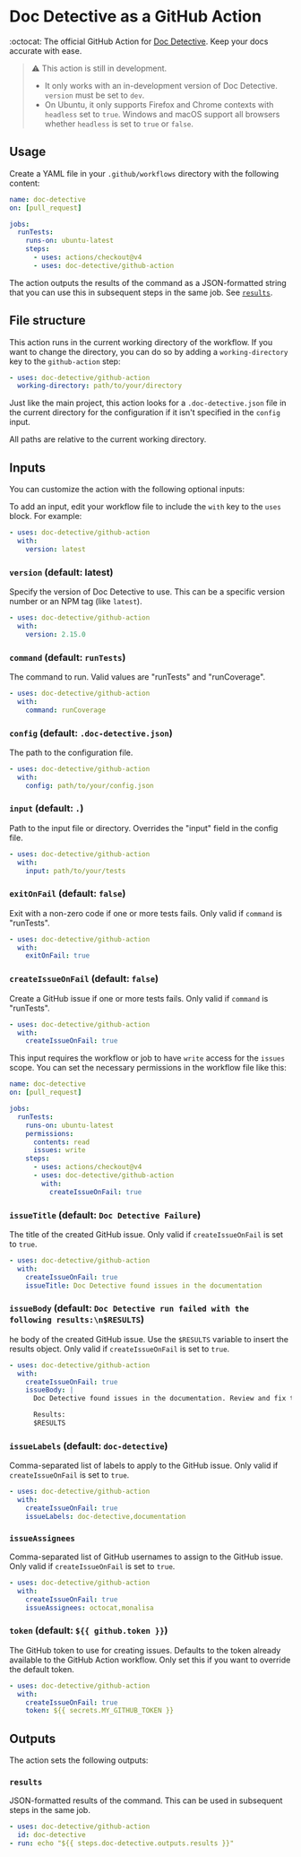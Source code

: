 # Doc Detective as a GitHub Action

:octocat: The official GitHub Action for [Doc Detective](https://github.com/doc-detective/doc-detective). Keep your docs accurate with ease.

> ⚠️ This action is still in development.
> - It only works with an in-development version of Doc Detective. `version` must be set to `dev`.
> - On Ubuntu, it only supports Firefox and Chrome contexts with `headless` set to `true`. Windows and macOS support all browsers whether `headless` is set to `true` or `false`.

## Usage

Create a YAML file in your `.github/workflows` directory with the following content:

```yaml
name: doc-detective
on: [pull_request]

jobs:
  runTests:
    runs-on: ubuntu-latest
    steps:
      - uses: actions/checkout@v4
      - uses: doc-detective/github-action
```

The action outputs the results of the command as a JSON-formatted string that you can use this in subsequent steps in the same job. See [`results`](#results).

## File structure

This action runs in the current working directory of the workflow. If you want to change the directory, you can do so by adding a `working-directory` key to the `github-action` step:

```yaml
- uses: doc-detective/github-action
  working-directory: path/to/your/directory
```

Just like the main project, this action looks for a `.doc-detective.json` file in the current directory for the configuration if it isn't specified in the `config` input.

All paths are relative to the current working directory.

## Inputs

You can customize the action with the following optional inputs:

To add an input, edit your workflow file to include the `with` key to the `uses` block. For example:

```yaml
- uses: doc-detective/github-action
  with:
    version: latest
```

### `version` (default: latest)

Specify the version of Doc Detective to use. This can be a specific version number or an NPM tag (like `latest`).

```yaml
- uses: doc-detective/github-action
  with:
    version: 2.15.0
```

### `command` (default: `runTests`)

The command to run. Valid values are "runTests" and "runCoverage".

```yaml
- uses: doc-detective/github-action
  with:
    command: runCoverage
```

### `config` (default: `.doc-detective.json`)

The path to the configuration file.

```yaml
- uses: doc-detective/github-action
  with:
    config: path/to/your/config.json
```

### `input` (default: `.`)

Path to the input file or directory. Overrides the "input" field in the config file.

```yaml
- uses: doc-detective/github-action
  with:
    input: path/to/your/tests
```

### `exitOnFail` (default: `false`)

Exit with a non-zero code if one or more tests fails. Only valid if `command` is "runTests".

```yaml
- uses: doc-detective/github-action
  with:
    exitOnFail: true
```

### `createIssueOnFail` (default: `false`)

Create a GitHub issue if one or more tests fails. Only valid if `command` is "runTests".

```yaml
- uses: doc-detective/github-action
  with:
    createIssueOnFail: true
```

This input requires the workflow or job to have `write` access for the `issues` scope. You can set the necessary permissions in the workflow file like this:

```yaml
name: doc-detective
on: [pull_request]

jobs:
  runTests:
    runs-on: ubuntu-latest
    permissions:
      contents: read
      issues: write
    steps:
      - uses: actions/checkout@v4
      - uses: doc-detective/github-action
        with:
          createIssueOnFail: true
```

### `issueTitle` (default: `Doc Detective Failure`)

The title of the created GitHub issue. Only valid if `createIssueOnFail` is set to `true`.

```yaml
- uses: doc-detective/github-action
  with:
    createIssueOnFail: true
    issueTitle: Doc Detective found issues in the documentation
```

### `issueBody` (default: `Doc Detective run failed with the following results:\n$RESULTS`)

he body of the created GitHub issue. Use the `$RESULTS` variable to insert the results object. Only valid if `createIssueOnFail` is set to `true`.

```yaml
- uses: doc-detective/github-action
  with:
    createIssueOnFail: true
    issueBody: |
      Doc Detective found issues in the documentation. Review and fix the issues.

      Results:
      $RESULTS
```

### `issueLabels` (default: `doc-detective`)

Comma-separated list of labels to apply to the GitHub issue. Only valid if `createIssueOnFail` is set to `true`.

```yaml
- uses: doc-detective/github-action
  with:
    createIssueOnFail: true
    issueLabels: doc-detective,documentation
```

### `issueAssignees`

Comma-separated list of GitHub usernames to assign to the GitHub issue. Only valid if `createIssueOnFail` is set to `true`.
  
```yaml
- uses: doc-detective/github-action
  with:
    createIssueOnFail: true
    issueAssignees: octocat,monalisa
```

### `token` (default: `${{ github.token }}`)

The GitHub token to use for creating issues. Defaults to the token already available to the GitHub Action workflow. Only set this if you want to override the default token.

```yaml
- uses: doc-detective/github-action
  with:
    createIssueOnFail: true
    token: ${{ secrets.MY_GITHUB_TOKEN }}
```

## Outputs

The action sets the following outputs:

### `results`

JSON-formatted results of the command. This can be used in subsequent steps in the same job.

```yaml
- uses: doc-detective/github-action
  id: doc-detective
- run: echo "${{ steps.doc-detective.outputs.results }}"
```
